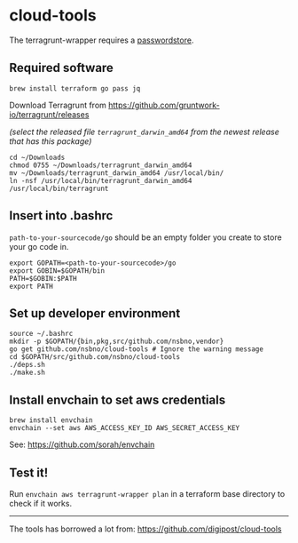 # cloud-tools

The terragrunt-wrapper requires a [passwordstore](https://www.passwordstore.org).

## Required software

```
brew install terraform go pass jq
```

Download Terragrunt from https://github.com/gruntwork-io/terragrunt/releases

_(select the released file `terragrunt_darwin_amd64` from the newest release that has this package)_

```
cd ~/Downloads
chmod 0755 ~/Downloads/terragrunt_darwin_amd64
mv ~/Downloads/terragrunt_darwin_amd64 /usr/local/bin/
ln -nsf /usr/local/bin/terragrunt_darwin_amd64 /usr/local/bin/terragrunt

```

## Insert into .bashrc

`path-to-your-sourcecode/go` should be an empty folder you create to store your go code in.

```
export GOPATH=<path-to-your-sourcecode>/go
export GOBIN=$GOPATH/bin
PATH=$GOBIN:$PATH
export PATH
```

## Set up developer environment

```
source ~/.bashrc
mkdir -p $GOPATH/{bin,pkg,src/github.com/nsbno,vendor}
go get github.com/nsbno/cloud-tools # Ignore the warning message
cd $GOPATH/src/github.com/nsbno/cloud-tools
./deps.sh
./make.sh
```

## Install envchain to set aws credentials
```
brew install envchain
envchain --set aws AWS_ACCESS_KEY_ID AWS_SECRET_ACCESS_KEY
```
See: https://github.com/sorah/envchain

## Test it!

Run `envchain aws terragrunt-wrapper plan` in a terraform base directory to check if it works.

---
The tools has borrowed a lot from: https://github.com/digipost/cloud-tools
